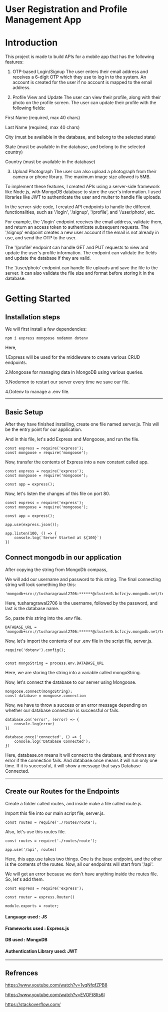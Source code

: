 # User Registration and Profile Management App

# Introduction
This project is made to build APIs for a mobile app that has the following features:

1. OTP-based Login/Signup
The user enters their email address and receives a 6-digit OTP which they use to log in to the system. An account is created for the user if no account is mapped to the email address.

2. Profile View and Update
The user can view their profile, along with their photo on the profile screen. The user can update their profile with the following fields:

First Name (required, max 40 chars)

Last Name (required, max 40 chars)

City (must be available in the database, and belong to the selected state)

State (must be available in the database, and belong to the selected country)

Country (must be available in the database)


3. Upload Photograph
The user can also upload a photograph from their camera or phone library. The maximum image size allowed is 5MB.

To implement these features, I created APIs using a server-side framework like Node.js, with MongoDB database to store the user's information. I used libraries like JWT to authenticate the user and  multer to handle file uploads.

In the server-side code, I created API endpoints to handle the different functionalities, such as '/login', '/signup', '/profile', and '/user/photo', etc.

For example, the '/login' endpoint receives the email address, validate them, and return an access token to authenticate subsequent requests. The '/signup' endpoint creates a new user account if the email is not already in use, and send the OTP to the user.

The '/profile' endpoint can handle GET and PUT requests to view and update the user's profile information. The endpoint can validate the fields and update the database if they are valid.

The '/user/photo' endpoint can handle file uploads and save the file to the server. It can also validate the file size and format before storing it in the database.

# Getting Started
## Installation steps

We will first install a few dependencies:
```
npm i express mongoose nodemon dotenv
```
Here,

1.Express will be used for the middleware to create various CRUD endpoints.

2.Mongoose for managing data in MongoDB using various queries.

3.Nodemon to restart our server every time we save our file.

4.Dotenv to manage a .env file.

---
## Basic Setup
After they have finished installing, create one file named server.js. This will be the entry point for our application.

And in this file, let's add Express and Mongoose, and run the file.

```
const express = require('express');
const mongoose = require('mongoose');
```

Now, transfer the contents of Express into a new constant called app.

```
const express = require('express');
const mongoose = require('mongoose');

const app = express();
```
Now, let's listen the changes of this file on port 80.
```
const express = require('express');
const mongoose = require('mongoose');

const app = express();

app.use(express.json());

app.listen(100, () => {
    console.log(`Server Started at ${100}`)
})
```
## Connect mongodb in our application

After copying the string from MongoDb compass,

We will add our username and password to this string.
The final connecting string will look something like this:
```
'mongodb+srv://tusharagrawal2706:******@cluster0.bcfzcjv.mongodb.net/test_db2'
```
Here, tusharagrawal2706 is the username, followed by the password, and last is the database name.

So, paste this string into the .env file.
```
DATABASE_URL = 
'mongodb+srv://tusharagrawal2706:******@cluster0.bcfzcjv.mongodb.net/test_db2'
```

Now, let's import the contents of our .env file in the script file, server.js.
```
require('dotenv').config();


const mongoString = process.env.DATABASE_URL
```
Here, we are storing the string into a variable called mongoString.

Now, let's connect the database to our server using Mongoose.
```
mongoose.connect(mongoString);
const database = mongoose.connection
```
Now, we have to throw a success or an error message depending on whether our database connection is successful or fails.
```
database.on('error', (error) => {
    console.log(error)
})

database.once('connected', () => {
    console.log('Database Connected');
})
```
Here, database.on means it will connect to the database, and throws any error if the connection fails. And database.once means it will run only one time. If it is successful, it will show a message that says Database Connected.

---

## Create our Routes for the Endpoints
Create a folder called routes, and inside make a file called route.js.

Import this file into our main script file, server.js.
```
const routes = require('./routes/route');
```
Also, let's use this routes file.
```
const routes = require('./routes/route');

app.use('/api', routes)
```
Here, this app.use takes two things. One is the base endpoint, and the other is the contents of the routes. Now, all our endpoints will start from '/api'.

We will get an error because we don't have anything inside the routes file. So, let's add them.
```
const express = require('express');

const router = express.Router()

module.exports = router;
```

#### Language used : JS

#### Frameworks used : Express.js

#### DB used : MongoDB

#### Authentication Library used: JWT

---
## Refrences

https://www.youtube.com/watch?v=1yqNfqfZPB8

https://www.youtube.com/watch?v=EVOFt8Its6I

https://stackoverflow.com/

